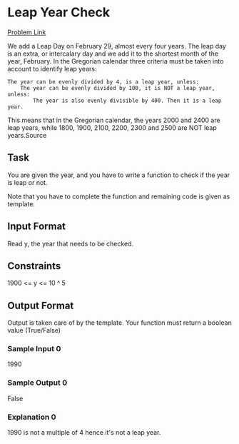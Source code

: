 # Leap Year Check

[Problem Link](https://www.hackerrank.com/challenges/write-a-function/problem)

We add a Leap Day on February 29, almost every four years. The leap day is an extra, or intercalary day and we add it to the shortest month of the year, February.
In the Gregorian calendar three criteria must be taken into account to identify leap years:

    The year can be evenly divided by 4, is a leap year, unless:
        The year can be evenly divided by 100, it is NOT a leap year, unless:
            The year is also evenly divisible by 400. Then it is a leap year.

This means that in the Gregorian calendar, the years 2000 and 2400 are leap years, while 1800, 1900, 2100, 2200, 2300 and 2500 are NOT leap years.Source

## Task

You are given the year, and you have to write a function to check if the year is leap or not.

Note that you have to complete the function and remaining code is given as template.

## Input Format

Read y, the year that needs to be checked.

## Constraints

1900 <= y <= 10 ^ 5

## Output Format

Output is taken care of by the template. Your function must return a boolean value (True/False)

### Sample Input 0

1990

### Sample Output 0

False

### Explanation 0

1990 is not a multiple of 4 hence it's not a leap year. 